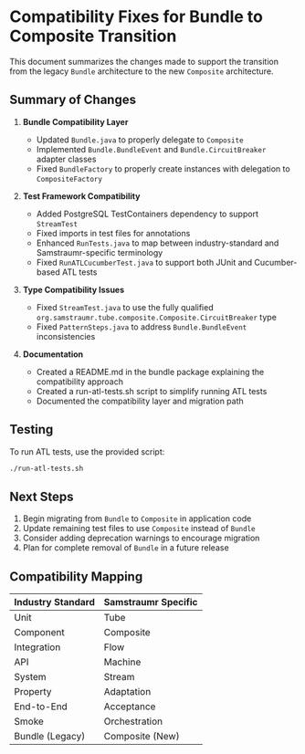 # Compatibility Fixes for Bundle to Composite Transition

This document summarizes the changes made to support the transition from the legacy `Bundle` architecture to the new `Composite` architecture.

## Summary of Changes

1. **Bundle Compatibility Layer**
   - Updated `Bundle.java` to properly delegate to `Composite`
   - Implemented `Bundle.BundleEvent` and `Bundle.CircuitBreaker` adapter classes
   - Fixed `BundleFactory` to properly create instances with delegation to `CompositeFactory`

2. **Test Framework Compatibility**
   - Added PostgreSQL TestContainers dependency to support `StreamTest`
   - Fixed imports in test files for annotations
   - Enhanced `RunTests.java` to map between industry-standard and Samstraumr-specific terminology
   - Fixed `RunATLCucumberTest.java` to support both JUnit and Cucumber-based ATL tests

3. **Type Compatibility Issues**
   - Fixed `StreamTest.java` to use the fully qualified `org.samstraumr.tube.composite.Composite.CircuitBreaker` type
   - Fixed `PatternSteps.java` to address `Bundle.BundleEvent` inconsistencies

4. **Documentation**
   - Created a README.md in the bundle package explaining the compatibility approach
   - Created a run-atl-tests.sh script to simplify running ATL tests
   - Documented the compatibility layer and migration path

## Testing

To run ATL tests, use the provided script:

```bash
./run-atl-tests.sh
```

## Next Steps

1. Begin migrating from `Bundle` to `Composite` in application code
2. Update remaining test files to use `Composite` instead of `Bundle`
3. Consider adding deprecation warnings to encourage migration
4. Plan for complete removal of `Bundle` in a future release

## Compatibility Mapping

| Industry Standard | Samstraumr Specific |
|-------------------|---------------------|
| Unit              | Tube                |
| Component         | Composite           |
| Integration       | Flow                |
| API               | Machine             |
| System            | Stream              |
| Property          | Adaptation          |
| End-to-End        | Acceptance          |
| Smoke             | Orchestration       |
| Bundle (Legacy)   | Composite (New)     |